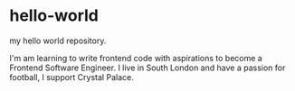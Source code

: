 # hello-world
my hello world repository. 

I'm am learning to write frontend code with aspirations to become a Frontend Software Engineer. 
I live in South London and have a passion for football, I support Crystal Palace.
